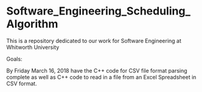 # Software_Engineering_Scheduling_Algorithm
This is a repository dedicated to our work for Software Engineering at Whitworth University


Goals:

By Friday March 16, 2018 have the C++ code for CSV file format parsing complete
as well as C++ code to read in a file from an Excel Spreadsheet in CSV format. 
